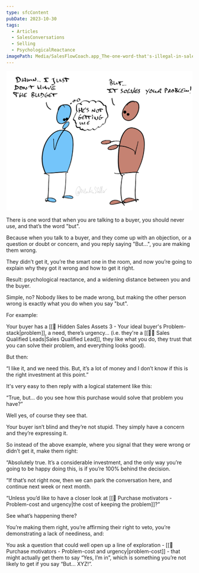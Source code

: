 ```yaml
---
type: sfcContent
pubDate: 2023-10-30
tags:
  - Articles
  - SalesConversations
  - Selling
  - PsychologicalReactance
imagePath: Media/SalesFlowCoach.app_The-one-word-that's-illegal-in-sales_MartinStellar.jpg
---
```


![](Media/SalesFlowCoach.app_The-one-word-that's-illegal-in-sales_MartinStellar.jpg)

There is one word that when you are talking to a buyer, you should never use, and that’s the word "but".

Because when you talk to a buyer, and they come up with an objection, or a question or doubt or concern, and you reply saying "But...", you are making them wrong.

They didn’t get it, you’re the smart one in the room, and now you’re going to explain why they got it wrong and how to get it right.

Result: psychological reactance, and a widening distance between you and the buyer.

Simple, no? Nobody likes to be made wrong, but making the other person wrong is exactly what you do when you say "but".

For example:

Your buyer has a [[📄 Hidden Sales Assets 3 - Your ideal buyer's Problem-stack|problem]], a need, there’s urgency… (i.e. they're a [[🧑‍🎓 Sales Qualified Leads|Sales Qualified Lead]], they like what you do, they trust that you can solve their problem, and everything looks good).

But then:

“I like it, and we need this. But, it’s a lot of money and I don’t know if this is the right investment at this point.”

It's very easy to then reply with a logical statement like this:

“True, but... do you see how this purchase would solve that problem you have?”

Well yes, of course they see that.

Your buyer isn’t blind and they’re not stupid. They simply have a concern and they’re expressing it.

So instead of the above example, where you signal that they were wrong or didn’t get it, make them right:

“Absolutely true. It’s a considerable investment, and the only way you’re going to be happy doing this, is if you’re 100% behind the decision.

“If that’s not right now, then we can park the conversation here, and continue next week or next month.

“Unless you’d like to have a closer look at [[📄 Purchase motivators - Problem-cost and urgency|the cost of keeping the problem]]?”

See what’s happening there?

You’re making them right, you’re affirming their right to veto, you’re demonstrating a lack of neediness, and:

You ask a question that could well open up a line of exploration - [[📄 Purchase motivators - Problem-cost and urgency|problem-cost]] - that might actually get them to say “Yes, I’m in”, which is something you’re not likely to get if you say “But... XYZ!”.
